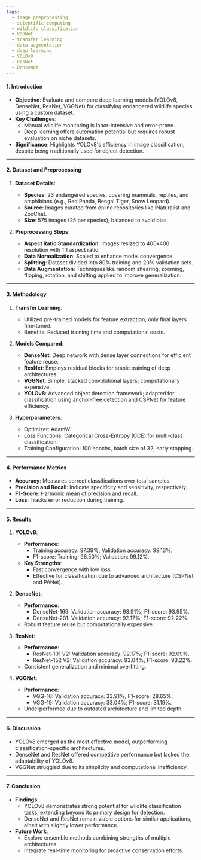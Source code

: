 ```yaml
---
tags:
  - image preprocessing
  - scientific computing
  - wildlife classification
  - VGGNet
  - transfer learning
  - data augmentation
  - deep learning
  - YOLOv8
  - ResNet
  - DenseNet
---
```

#### **1. Introduction**

- **Objective**: Evaluate and compare deep learning models (YOLOv8, DenseNet, ResNet, VGGNet) for classifying endangered wildlife species using a custom dataset.
- **Key Challenges**:
    - Manual wildlife monitoring is labor-intensive and error-prone.
    - Deep learning offers automation potential but requires robust evaluation on niche datasets.
- **Significance**: Highlights YOLOv8's efficiency in image classification, despite being traditionally used for object detection.

---

#### **2. Dataset and Preprocessing**

1. **Dataset Details**:
    
    - **Species**: 23 endangered species, covering mammals, reptiles, and amphibians (e.g., Red Panda, Bengal Tiger, Snow Leopard).
    - **Source**: Images curated from online repositories like iNaturalist and ZooChat.
    - **Size**: 575 images (25 per species), balanced to avoid bias.
2. **Preprocessing Steps**:
    
    - **Aspect Ratio Standardization**: Images resized to 400x400 resolution with 1:1 aspect ratio.
    - **Data Normalization**: Scaled to enhance model convergence.
    - **Splitting**: Dataset divided into 80% training and 20% validation sets.
    - **Data Augmentation**: Techniques like random shearing, zooming, flipping, rotation, and shifting applied to improve generalization.

---

#### **3. Methodology**

1. **Transfer Learning**:
    
    - Utilized pre-trained models for feature extraction; only final layers fine-tuned.
    - Benefits: Reduced training time and computational costs.
2. **Models Compared**:
    
    - **DenseNet**: Deep network with dense layer connections for efficient feature reuse.
    - **ResNet**: Employs residual blocks for stable training of deep architectures.
    - **VGGNet**: Simple, stacked convolutional layers; computationally expensive.
    - **YOLOv8**: Advanced object detection framework; adapted for classification using anchor-free detection and CSPNet for feature efficiency.
3. **Hyperparameters**:
    
    - Optimizer: AdamW.
    - Loss Functions: Categorical Cross-Entropy (CCE) for multi-class classification.
    - Training Configuration: 100 epochs, batch size of 32, early stopping.

---

#### **4. Performance Metrics**

- **Accuracy**: Measures correct classifications over total samples.
- **Precision and Recall**: Indicate specificity and sensitivity, respectively.
- **F1-Score**: Harmonic mean of precision and recall.
- **Loss**: Tracks error reduction during training.

---

#### **5. Results**

1. **YOLOv8**:
    
    - **Performance**:
        - Training accuracy: 97.39%; Validation accuracy: 99.13%.
        - F1-score: Training: 96.50%; Validation: 99.12%.
    - **Key Strengths**:
        - Fast convergence with low loss.
        - Effective for classification due to advanced architecture (CSPNet and PANet).
2. **DenseNet**:
    
    - **Performance**:
        - DenseNet-169: Validation accuracy: 93.91%; F1-score: 93.95%.
        - DenseNet-201: Validation accuracy: 92.17%; F1-score: 92.22%.
    - Robust feature reuse but computationally expensive.
3. **ResNet**:
    
    - **Performance**:
        - ResNet-101 V2: Validation accuracy: 92.17%; F1-score: 92.09%.
        - ResNet-152 V2: Validation accuracy: 93.04%; F1-score: 93.22%.
    - Consistent generalization and minimal overfitting.
4. **VGGNet**:
    
    - **Performance**:
        - VGG-16: Validation accuracy: 33.91%; F1-score: 28.65%.
        - VGG-19: Validation accuracy: 33.04%; F1-score: 31.19%.
    - Underperformed due to outdated architecture and limited depth.

---

#### **6. Discussion**

- YOLOv8 emerged as the most effective model, outperforming classification-specific architectures.
- DenseNet and ResNet offered competitive performance but lacked the adaptability of YOLOv8.
- VGGNet struggled due to its simplicity and computational inefficiency.

---

#### **7. Conclusion**

- **Findings**:
    - YOLOv8 demonstrates strong potential for wildlife classification tasks, extending beyond its primary design for detection.
    - DenseNet and ResNet remain viable options for similar applications, albeit with slightly lower performance.
- **Future Work**:
    - Explore ensemble methods combining strengths of multiple architectures.
    - Integrate real-time monitoring for proactive conservation efforts.
